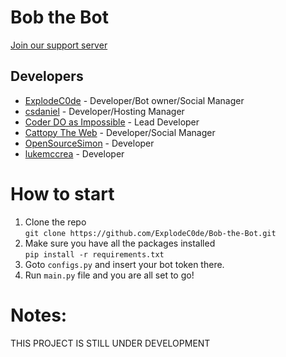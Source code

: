# Bob the Bot
[Join our support server](https://discord.gg/d9knK9auSA)

## Developers

- [ExplodeC0de](https://github.com/ExplodeC0de) - Developer/Bot owner/Social Manager
- [csdaniel](https://github.com/csd4ni3l) - Developer/Hosting Manager
- [Coder DO as Impossible](https://github.com/SNV-008) - Lead Developer 
- [Cattopy The Web](https://github.com/CattopyTheWeb) - Developer/Social Manager 
- [OpenSourceSimon](https://github.com/OpenSourceSimon) - Developer
- [lukemccrea](https://github.com/lukemccrea) - Developer


# How to start
1. Clone the repo<br>
`git clone https://github.com/ExplodeC0de/Bob-the-Bot.git`
3. Make sure you have all the packages installed<br>
`pip install -r requirements.txt`
5. Goto `configs.py` and insert your bot token there.
6. Run `main.py` file and you are all set to go!


# Notes:
THIS PROJECT IS STILL UNDER DEVELOPMENT
